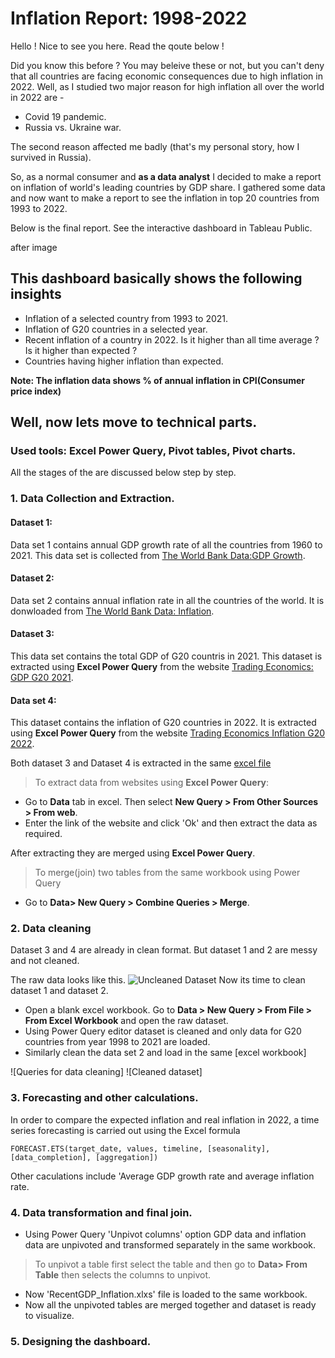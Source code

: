 # Inflation Report: 1998-2022
Hello ! Nice to see you here. Read the qoute below !

Did you know this before ?
You may beleive these or not, but you can't deny that all countries are facing economic consequences due to high inflation in 2022. Well, as I studied two major reason for high inflation all over the world in 2022 are - 
- Covid 19 pandemic.
- Russia vs. Ukraine war.

The second reason affected me badly (that's my personal story, how I survived in Russia). 

So, as a normal consumer and  **as a data analyst** I decided to make a report on inflation of world's leading countries by GDP share. I gathered some data and now want to make a report to see the inflation in top 20 countries from 1993 to 2022.

Below is the final report. See the interactive dashboard in Tableau Public.

after image

This dashboard basically shows the following insights
- 
- Inflation of a selected country from 1993 to 2021.
- Inflation of G20 countries in a selected year. 
- Recent inflation of a country in 2022. Is it higher than all time average ? Is it higher than expected ? 
- Countries having higher inflation than expected. 

**Note: The inflation data shows % of annual inflation in CPI(Consumer price index)**

## Well, now lets move to technical parts.
### Used tools: **Excel Power Query, Pivot tables, Pivot charts.**
All the stages of the are discussed below step by step.
### 1. Data Collection and Extraction.
#### Dataset 1: 
Data set 1 contains annual GDP growth rate of all the countries from 1960 to 2021. This data set is collected from [The World Bank Data:GDP Growth](https://data.worldbank.org/indicator/NY.GDP.MKTP.KD.ZG).

#### Dataset 2:
Data set 2 contains annual inflation rate in all the countries of the world. It is donwloaded from [The World Bank Data: Inflation](https://data.worldbank.org/indicator/FP.CPI.TOTL.ZG).

#### Dataset 3: 
This data set contains the total GDP of G20 countris in 2021. This dataset is extracted using **Excel Power Query** from the website [Trading Economics: GDP G20 2021](https://tradingeconomics.com/country-list/gdp?continent=g20).

#### Data set 4:
This dataset contains the inflation of G20 countries in 2022. It is extracted using **Excel Power Query** from the website [Trading Economics Inflation G20 2022](https://tradingeconomics.com/country-list/inflation-rate?continent=g20).

Both dataset 3 and Dataset 4 is extracted in the same [excel file](https://github.com/shakhscode/Inflation_Report-1993-2022/blob/main/GDPandRecent.xlsx)


> To extract data from websites using **Excel Power Query**:
- Go to **Data** tab in excel. Then select **New Query > From Other Sources > From web**.
- Enter the link of the website and click 'Ok' and then extract the data as required.

After extracting they are merged using **Excel Power Query**.
> To merge(join) two tables from the same workbook using Power Query 
- Go to **Data> New Query > Combine Queries > Merge**.

### 2. Data cleaning 
Dataset 3 and 4 are already in clean format. But dataset 1 and 2 are messy and not cleaned.

The raw data looks like this.
![Uncleaned Dataset]()
Now its time to clean dataset 1 and dataset 2.
- Open a blank excel workbook. Go to **Data > New Query > From File > From Excel Workbook** and open the raw dataset.
- Using Power Query editor dataset is cleaned and only data for G20 countries from year 1998 to 2021 are loaded.
- Similarly clean the data set 2 and load in the same [excel workbook]

![Queries for data cleaning]
![Cleaned dataset]
### 3. Forecasting and other calculations.
In order to compare the expected inflation and real inflation in 2022, a time series forecasting is carried out using the Excel formula
```
FORECAST.ETS(target_date, values, timeline, [seasonality], [data_completion], [aggregation])
```
Other caculations include 'Average GDP growth rate and average inflation rate.

### 4. Data transformation and final join.
- Using Power Query 'Unpivot columns' option GDP data and inflation data are unpivoted and transformed separately in the same workbook.
> To unpivot a table first select the table and then go to **Data> From Table** then selects the columns to unpivot.
- Now 'RecentGDP_Inflation.xlxs' file is  loaded to the same workbook. 
- Now all the unpivoted tables are merged together and  dataset is ready to visualize.

### 5. Designing the dashboard.

